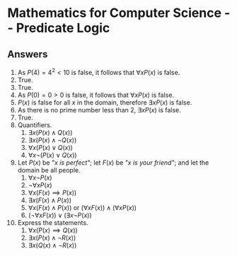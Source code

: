 # Mathematics for Computer Science -- Predicate Logic

<script>
MathJax = {
  tex: {
    inlineMath: [['$', '$'], ['\\(', '\\)']]
  },
  svg: {
    fontCache: 'global'
  }
};
</script>
<script type="text/javascript" id="MathJax-script" async
  src="https://cdn.jsdelivr.net/npm/mathjax@3/es5/tex-svg.js">
</script>

## Answers

1. As $P(4) = 4^2 < 10$ is false, it follows that $\forall x P(x)$ is false.
2. True.
3. True.
4. As $P(0) = 0 > 0$ is false, it follows that $\forall x P(x)$ is false.
5. $P(x)$ is false for all $x$ in the domain, therefore $\exists x P(x)$ is false.
6. As there is no prime number less than 2, $\exists x P(x)$ is false.
7. True.
8. Quantifiers.
   1. $\exists x (P(x) \land Q(x))$
   2. $\exists x (P(x) \land \neg Q(x))$
   3. $\forall x (P(x) \lor Q(x))$
   4. $\forall x \neg (P(x) \lor Q(x))$
9. Let $P(x)$ be *"$x$ is perfect"*; let $F(x)$ be *"$x$ is your friend"*; and let the domain be all people.
   1. $\forall x \neg P(x)$
   2. $\neg \forall x P(x)$
   3. $\forall x(F(x) \implies P(x))$
   4. $\exists x(F(x) \land P(x))$
   5. $\forall x(F(x) \land P(x))$ or $(\forall xF(x)) \land (\forall xP(x))$
   6. $(\neg \forall xF(x)) \lor (\exists x \neg P(x))$
10. Express the statements.
    1. $\forall x(P(x) \implies Q(x))$
    2. $\exists x (P(x) \land \neg R(x))$
    3. $\exists x (Q(x) \land \neg R(x))$



